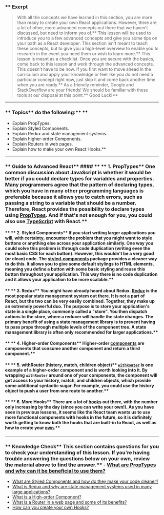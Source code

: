 ### ** Exerpt
>With all the concepts we have learned in this section, you are more than ready to create your own React applications. However, there are a lot of other, more advanced concepts out there that we haven't discussed, but need to inform you of.** This lesson will be used to introduce you to a few advanced concepts and give you some tips on your path as a React developer.
This section isn't meant to teach these concepts, but to give you a high-level overview to enable you to research in the event you need them or wish to learn more.** This lesson is meant as a checklist. Once you are secure with the basics, come back to this lesson and work through the advanced concepts. This doesn't have to be now. If you first want to move ahead in the curriculum and apply your knowledge or feel like you do not need a particular concept right now, just skip it and come back another time when you are ready.** As a friendly reminder, Google and StackOverflow are your friends! We should be familiar with these tools at our disposal at this point.** Good Luck!** 

---


### ** Topics**   do the following:** ** 
* Explain PropTypes.
* Explain Styled Components.
* Explain Redux and state management systems.
* Explain higher-order Components.
* Explain Routers in web pages.
* Explain how to make your own React Hooks.** 

---


### ** Guide to Advanced React** #### ** ** <span id="prop-types">1. PropTypes</span>** One common discussion about JavaScript is whether it would be better if you could declare types for variables and properties. Many programmers agree that the pattern of declaring types, which you have in many other programming languages is preferable because it allows you to catch errors, such as passing a string to a variable that should be a number. Therefore, React provides the possibility to declare types using [PropTypes](https://reactjs.org/docs/typechecking-with-proptypes.html). And if that's not enough for you, you could also use [TypeScript](https://www.typescriptlang.org/) with React.** 
#### ** ** <span id="styled-components">2. Styled Components</span>** If you start writing larger applications you will, with certainty, encounter the problem that you might want to style buttons or anything else across your application similarly. One way you could solve this problem is through code duplication (writing even the most basic CSS for each button). However, this wouldn't be a very good (or clean) code. The [styled-components](https://styled-components.com/docs) package provides a cleaner way to do this. It allows you to give some default stylings to HTML elements, meaning you define a button with some basic styling and reuse this button throughout your application. This way there is no code duplication and it allows your application to be more scalable.** 
#### ** ** <span id="redux">3. Redux</span>** You might have already heard about Redux. [Redux](https://react-redux.js.org) is the most popular state management system out there. It is not a part of React, but the two can be very easily combined. Together, they make up an extremely powerful duo. The purpose is to store your application's state in a single place, commonly called a "store". You then dispatch actions to the store, where a reducer will handle the state changes. The primary benefit of using a state management library is to prevent having to pass props through multiple levels of the component tree. A state management library is often only recommended for larger applications.** 
#### ** ** <span id="higher-order-components">4. Higher-order Components</span>** Higher-order [components](https://reactjs.org/docs/higher-order-components.html) are components that consume another component and return a third component.** 
#### ** ** <span id="with-router">5. withRouter (history, match, children object)</span>** [`withRouter`](https://reactrouter.com/core/api/withRouter) is one example of a higher-order component and is worth looking into it. By wrapping `withRouter` around one of your components, the component will get access to your history, match, and children objects, which provide some additional syntactic sugar. For example, you could use the history object to push a user from one route to another.** 
#### ** ** <span id="more-hooks">6. More Hooks</span>** There are a lot of [hooks](https://reactjs.org/docs/hooks-reference.html) out there, with the number only increasing by the day (since you can write your own!). As you have seen in previous lessons, it seems like the React team wants us to use more functional components with hooks in the future, so it is definitely worth getting to know both the hooks that are built-in to React, as well as how to create your [own](https://reactjs.org/docs/hooks-custom.html).** 

---


### ** Knowledge Check** This section contains questions for you to check your understanding of this lesson. If you're having trouble answering the questions below on your own, review the material above to find the answer.** - <a class="knowledge-check-link" href="#prop-types">What are PropTypes and why can it be beneficial to use them?</a>
- <a class="knowledge-check-link" href="#styled-components">What are Styled Components and how do they make your code cleaner?</a>
- <a class="knowledge-check-link" href="#redux">What is Redux and why are state management systems used in many large applications?</a>
- <a class="knowledge-check-link" href="#higher-order-components">What is a High-order Component?</a>
- <a class="knowledge-check-link" href="#with-router">What is a Router in a web page and some of its benefits?</a>
- <a class="knowledge-check-link" href="#more-hooks">How can you create your own Hooks?</a>
